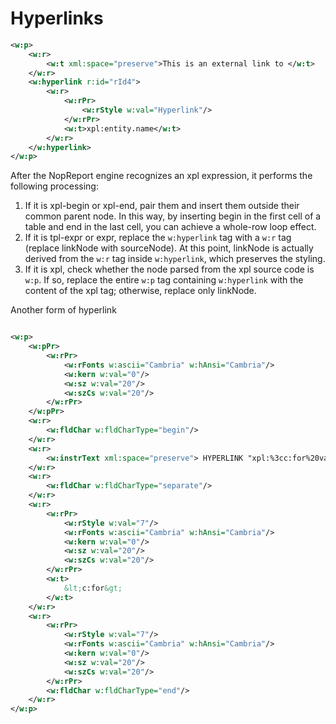 # Hyperlinks

```xml
<w:p>
    <w:r>
        <w:t xml:space="preserve">This is an external link to </w:t>
    </w:r>
    <w:hyperlink r:id="rId4">
        <w:r>
            <w:rPr>
                <w:rStyle w:val="Hyperlink"/>
            </w:rPr>
            <w:t>xpl:entity.name</w:t>
        </w:r>
    </w:hyperlink>
</w:p>
```

After the NopReport engine recognizes an xpl expression, it performs the following processing:

1. If it is xpl-begin or xpl-end, pair them and insert them outside their common parent node. In this way, by inserting begin in the first cell of a table and end in the last cell, you can achieve a whole-row loop effect.
2. If it is tpl-expr or expr, replace the `w:hyperlink` tag with a `w:r` tag (replace linkNode with sourceNode). At this point, linkNode is actually derived from the `w:r` tag inside `w:hyperlink`, which preserves the styling.
3. If it is xpl, check whether the node parsed from the xpl source code is `w:p`. If so, replace the entire `w:p` tag containing `w:hyperlink` with the content of the xpl tag; otherwise, replace only linkNode.

Another form of hyperlink

```xml

<w:p>
    <w:pPr>
        <w:rPr>
            <w:rFonts w:ascii="Cambria" w:hAnsi="Cambria"/>
            <w:kern w:val="0"/>
            <w:sz w:val="20"/>
            <w:szCs w:val="20"/>
        </w:rPr>
    </w:pPr>
    <w:r>
        <w:fldChar w:fldCharType="begin"/>
    </w:r>
    <w:r>
        <w:instrText xml:space="preserve"> HYPERLINK "xpl:%3cc:for%20var=%22project%22%20items=%22$%7bentity.projectList%7d%22%3e" </w:instrText>
    </w:r>
    <w:r>
        <w:fldChar w:fldCharType="separate"/>
    </w:r>
    <w:r>
        <w:rPr>
            <w:rStyle w:val="7"/>
            <w:rFonts w:ascii="Cambria" w:hAnsi="Cambria"/>
            <w:kern w:val="0"/>
            <w:sz w:val="20"/>
            <w:szCs w:val="20"/>
        </w:rPr>
        <w:t>
            &lt;c:for&gt;
        </w:t>
    </w:r>
    <w:r>
        <w:rPr>
            <w:rStyle w:val="7"/>
            <w:rFonts w:ascii="Cambria" w:hAnsi="Cambria"/>
            <w:kern w:val="0"/>
            <w:sz w:val="20"/>
            <w:szCs w:val="20"/>
        </w:rPr>
        <w:fldChar w:fldCharType="end"/>
    </w:r>
</w:p>
```
<!-- SOURCE_MD5:f29f5422bd9fceeb8fd66b405c1287ec-->
